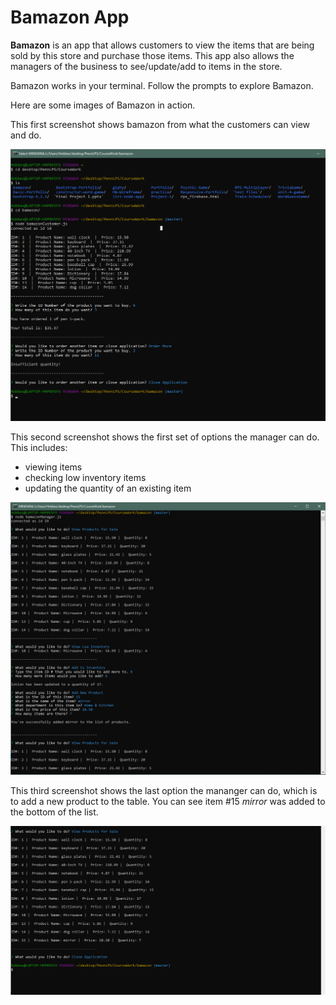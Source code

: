 # Bamazon App

**Bamazon** is an app that allows customers to view the items that are being sold by this store and purchase those items. This app also allows the managers of the business to see/update/add to items in the store.

Bamazon works in your terminal. 
Follow the prompts to explore Bamazon.

Here are some images of Bamazon in action.

This first screenshot shows bamazon from what the customers can view and do.

![GitHub Logo](/images/customer.png)

This second screenshot shows the first set of options the manager can do.
This includes:
* viewing items
* checking low inventory items
* updating the quantity of an existing item

![GitHub Logo](/images/manager1.png)

This third screenshot shows the last option the mananger can do, which is to add a new product to the table.
You can see item #15 *mirror* was added to the bottom of the list.

![GitHub Logo](/images/manager2.png)

